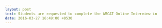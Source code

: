 ```yaml
---
layout: post
text: Students are requested to complete the AMCAT Online Interview in time.
date: 2016-03-27 16:49:00 +0530
---
```

